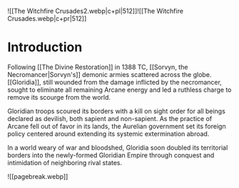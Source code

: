 ![[The Witchfire Crusades2.webp|c+pl|512]]![[The Witchfire Crusades.webp|c+pr|512]]

# Introduction
Following [[The Divine Restoration]] in 1388 TC, [[Sorvyn, the Necromancer|Sorvyn's]] demonic armies scattered across the globe. [[Gloridia]], still wounded from the damage inflicted by the necromancer, sought to eliminate all remaining Arcane energy and led a ruthless charge to remove its scourge from the world.

Gloridian troops scoured its borders with a kill on sight order for all beings declared as devilish, both sapient and non-sapient. As the practice of Arcane fell out of favor in its lands, the Aurelian government set its foreign policy centered around extending its systemic extermination abroad.

In a world weary of war and bloodshed, Gloridia soon doubled its territorial borders into the newly-formed Gloridian Empire through conquest and intimidation of neighboring rival states.

![[pagebreak.webp]]